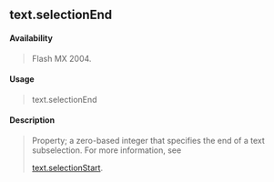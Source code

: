 ## text.selectionEnd

#### Availability

> Flash MX 2004.

#### Usage

> text.selectionEnd

#### Description

> Property; a zero-based integer that specifies the end of a text subselection. For more information, see
>
> [text.selectionStart](#text.selectionStart).

<span id="text.selectionStart" class="anchor"></span>
